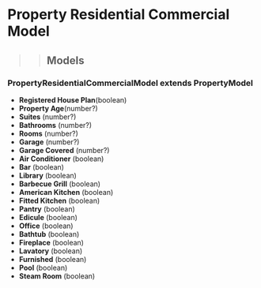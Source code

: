 # Property Residential Commercial Model
>> ## Models
 
### PropertyResidentialCommercialModel extends PropertyModel
- **Registered House Plan**(boolean)
- **Property Age**(number?)
- **Suites** (number?)
- **Bathrooms** (number?)
- **Rooms** (number?)
- **Garage** (number?)
- **Garage Covered** (number?)
- **Air Conditioner** (boolean)
- **Bar** (boolean)
- **Library** (boolean)
- **Barbecue Grill** (boolean)
- **American Kitchen** (boolean)
- **Fitted Kitchen** (boolean)
- **Pantry** (boolean)
- **Edicule** (boolean)
- **Office** (boolean)
- **Bathtub** (boolean)
- **Fireplace** (boolean)
- **Lavatory** (boolean)
- **Furnished** (boolean)
- **Pool** (boolean)
- **Steam Room** (boolean)